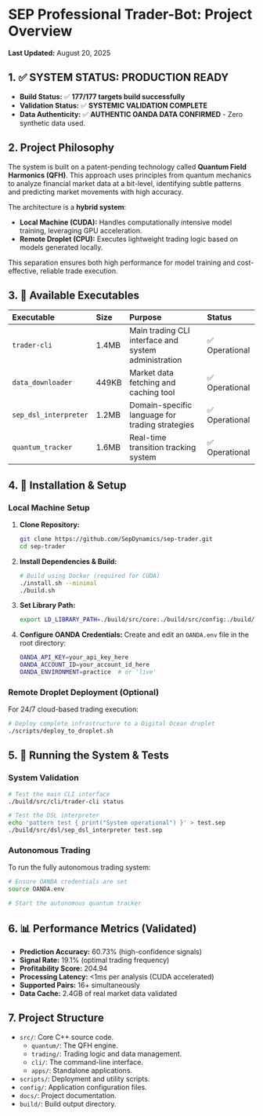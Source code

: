 # SEP Professional Trader-Bot: Project Overview

**Last Updated:** August 20, 2025

## 1. ✅ SYSTEM STATUS: PRODUCTION READY

*   **Build Status:** ✅ **177/177 targets build successfully**
*   **Validation Status:** ✅ **SYSTEMIC VALIDATION COMPLETE**
*   **Data Authenticity:** ✅ **AUTHENTIC OANDA DATA CONFIRMED** - Zero synthetic data used.

## 2. Project Philosophy

The system is built on a patent-pending technology called **Quantum Field Harmonics (QFH)**. This approach uses principles from quantum mechanics to analyze financial market data at a bit-level, identifying subtle patterns and predicting market movements with high accuracy.

The architecture is a **hybrid system**:

*   **Local Machine (CUDA):** Handles computationally intensive model training, leveraging GPU acceleration.
*   **Remote Droplet (CPU):** Executes lightweight trading logic based on models generated locally.

This separation ensures both high performance for model training and cost-effective, reliable trade execution.

## 3. 🚀 Available Executables

| Executable | Size | Purpose | Status |
| :--- | :--- | :--- | :--- |
| `trader-cli` | 1.4MB | Main trading CLI interface and system administration | ✅ Operational |
| `data_downloader` | 449KB | Market data fetching and caching tool | ✅ Operational |
| `sep_dsl_interpreter` | 1.2MB | Domain-specific language for trading strategies | ✅ Operational |
| `quantum_tracker` | 1.6MB | Real-time transition tracking system | ✅ Operational |

## 4. 🔧 Installation & Setup

### Local Machine Setup

1.  **Clone Repository:**
    ```bash
    git clone https://github.com/SepDynamics/sep-trader.git
    cd sep-trader
    ```
2.  **Install Dependencies & Build:**
    ```bash
    # Build using Docker (required for CUDA)
    ./install.sh --minimal
    ./build.sh
    ```
3.  **Set Library Path:**
    ```bash
    export LD_LIBRARY_PATH=./build/src/core:./build/src/config:./build/src/c_api
    ```
4.  **Configure OANDA Credentials:**
    Create and edit an `OANDA.env` file in the root directory:
    ```bash
    OANDA_API_KEY=your_api_key_here
    OANDA_ACCOUNT_ID=your_account_id_here
    OANDA_ENVIRONMENT=practice  # or 'live'
    ```

### Remote Droplet Deployment (Optional)

For 24/7 cloud-based trading execution:

```bash
# Deploy complete infrastructure to a Digital Ocean droplet
./scripts/deploy_to_droplet.sh
```

## 5. 🎯 Running the System & Tests

### System Validation

```bash
# Test the main CLI interface
./build/src/cli/trader-cli status

# Test the DSL interpreter
echo 'pattern test { print("System operational") }' > test.sep
./build/src/dsl/sep_dsl_interpreter test.sep
```

### Autonomous Trading

To run the fully autonomous trading system:

```bash
# Ensure OANDA credentials are set
source OANDA.env

# Start the autonomous quantum tracker
```

## 6. 📊 Performance Metrics (Validated)

*   **Prediction Accuracy:** 60.73% (high-confidence signals)
*   **Signal Rate:** 19.1% (optimal trading frequency)
*   **Profitability Score:** 204.94
*   **Processing Latency:** <1ms per analysis (CUDA accelerated)
*   **Supported Pairs:** 16+ simultaneously
*   **Data Cache:** 2.4GB of real market data validated

## 7. Project Structure

*   `src/`: Core C++ source code.
    *   `quantum/`: The QFH engine.
    *   `trading/`: Trading logic and data management.
    *   `cli/`: The command-line interface.
    *   `apps/`: Standalone applications.
*   `scripts/`: Deployment and utility scripts.
*   `config/`: Application configuration files.
*   `docs/`: Project documentation.
*   `build/`: Build output directory.

